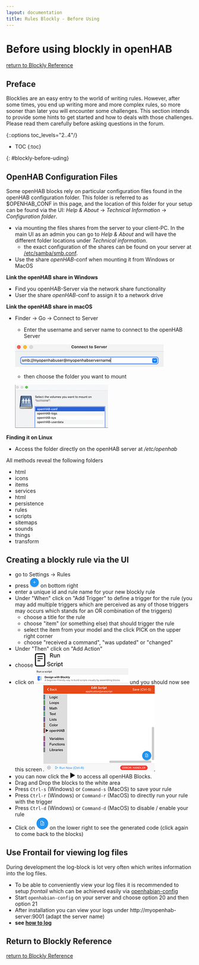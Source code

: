 ```yaml
---
layout: documentation
title: Rules Blockly - Before Using
---
```


# Before using blockly in openHAB
[return to Blockly Reference](index.html#before-using-blockly)

## Preface

Blocklies are an easy entry to the world of writing rules. However, after some times, you end up writing more and more complex rules, so more sooner than later you will encounter some challenges. This section intends to provide some hints to get started and how to deals with those challenges. Please read them carefully before asking questions in the forum.

{::options toc_levels="2..4"/}

- TOC
{:toc}

{: #blockly-before-uding}

## **OpenHAB Configuration Files**

Some openHAB blocks rely on particular configuration files found in the openHAB configuration folder. This folder is referred to as $OPENHAB_CONF in this page, and the location of this folder for your setup can be found via the UI: *Help & About* -> *Technical Information* -> *Configuration folder*.


- via mounting the files shares from the server to your client-PC. In the main UI as an admin you can go to *Help & About* and will have the different folder locations under *Technical information*.
  - the exact configuration of the shares can be found on your server at [/etc/samba/smb.conf](https://github.com/openhab/openhabian/blob/main/includes/smb.conf).
- Use the share *openHAB*-conf when mounting it from Windows or MacOS

**Link the openHAB share in Windows**
- Find you openHAB-Server via the network share functionality
- User the share *openHAB*-conf to assign it to a network drive

**Link the openHAB share in macOS**

- Finder -> Go -> Connect to Server
  - Enter the username and server name to connect to the openHAB Server

  ![macos-share-1.png](../images/blockly/blockly-openhab-macos-share-1.png)
  - then choose the folder you want to mount

  ![macos-share-2](../images/blockly/blockly-openhab-macos-share-2.png)

**Finding it on Linux**
- Access the folder directly on the openHAB server at */etc/openhab*

All methods reveal the following folders
- html
- icons
- items
- services
- html
- persistence
- rules
- scripts
- sitemaps
- sounds
- things
- transform

## Creating a blockly rule via the UI
- go to Settings -> Rules
- press ![plus](../images/blockly/blockly-plus-small.png) on bottom right
- enter a unique id and rule name for your new blockly rule
- Under "When" click on "Add Trigger" to define a trigger for the rule (you may add multiple triggers which are perceived as any of those triggers may occurs which stands for an OR combination of the triggers)
  - choose a title for the rule
  - choose "item" (or something else) that should trigger the rule
  - select the item from your model and the click PICK on the upper right corner
  - choose "received a command", "was updated" or "changed"
- Under "Then" click on "Add Action"
- choose ![run-script-1](../images/blockly/blockly-run-script.png)
- click on ![run-script-2](../images/blockly/blockly-run-script-2.png) und you should now see this screen
  ![blockly-edit-screen](../images/blockly/blockly-edit-screen.png)
- you can now click the ![toolbox-submenu](../images/blockly/blockly-arrow.png) to access all openHAB Blocks.
- Drag and Drop the blocks to the white area
- Press `Ctrl-s` (Windows) or `Command-s` (MacOS) to save your rule
- Press `Ctrl-r` (Windows) or `Command-r` (MacOS) to directly run your rule with the trigger
- Press `Ctrl-d` (Windows) or `Command-d` (MacOS) to disable / enable your rule
- Click on ![showcode](../images/blockly/blockly-showcode.png) on the lower right to see the generated code (click again to come back to the blocks)

## Use Frontail for viewing log files
During development the log-block is lot very often which writes information into the log files.

- To be able to conveniently view your log files it is recommended to setup *frontail* which can be achieved easily via [openhabian-config](https://www.openhab.org/docs/installation/openhabian.html#optional-components)
- Start `openhabian-config` on your server and choose option 20 and then option 21
- After installation you can view your logs under http://myopenhab-server:9001 (adapt the server name)
- **see [how to log](https://www.openhab.org/docs/administration/logging.html)**


## Return to Blockly Reference

[return to Blockly Reference](index.html#before-using-blockly)
